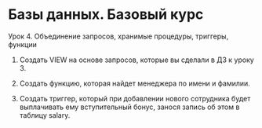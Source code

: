 ﻿# Базы данных. Базовый курс
Урок 4. Объединение запросов, хранимые процедуры, триггеры, функции

1. Создать VIEW на основе запросов, которые вы сделали в ДЗ к уроку 3.

2. Создать функцию, которая найдет менеджера по имени и фамилии.

3. Создать триггер, который при добавлении нового сотрудника будет выплачивать ему вступительный бонус, занося запись об этом в таблицу salary.

